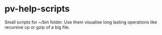 # pv-help-scripts
Small scripts for ~/bin folder. Use them visualise long lasting operations like recursive cp or gzip of a big file.
